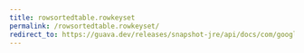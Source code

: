 ```yaml
---
title: rowsortedtable.rowkeyset
permalink: /rowsortedtable.rowkeyset/
redirect_to: https://guava.dev/releases/snapshot-jre/api/docs/com/google/common/collect/RowSortedTable.html#rowKeySet--
---
```

